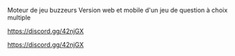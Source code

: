 Moteur de jeu buzzeurs 
Version web et mobile d'un jeu de question à choix multiple

https://discord.gg/42njGX

https://discord.gg/42njGX
